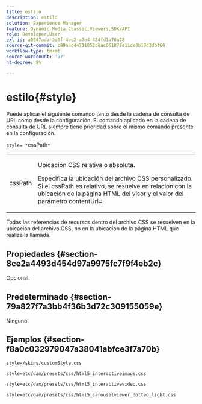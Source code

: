 ```yaml
---
title: estilo
description: estilo
solution: Experience Manager
feature: Dynamic Media Classic,Viewers,SDK/API
role: Developer,User
exl-id: a0547ada-3d8f-4ec2-a7e4-424fd1a78a28
source-git-commit: c99aac44711852d8ac661878e11ce0b19d3dbf60
workflow-type: tm+mt
source-wordcount: '97'
ht-degree: 8%

---
```


# estilo{#style}

Puede aplicar el siguiente comando tanto desde la cadena de consulta de URL como desde la configuración. El comando aplicado en la cadena de consulta de URL siempre tiene prioridad sobre el mismo comando presente en la configuración.

`style= *`cssPath`*`

<table id="table_F800F787CF0342749B934DAEB600C0EB"> 
 <tbody> 
  <tr> 
   <td colname="col1"> <p> <span class="codeph"> <span class="varname"> cssPath</span> </span> </p> </td> 
   <td colname="col2"> <p> Ubicación CSS relativa o absoluta. </p> <p>Especifica la ubicación del archivo CSS personalizado. Si el <span class="codeph"><span class="varname"> cssPath</span></span> es relativo, se resuelve en relación con la ubicación de la página HTML del visor y el valor del parámetro <span class="codeph"> contentUrl=</span>. </p> </td> 
  </tr> 
 </tbody> 
</table>

Todas las referencias de recursos dentro del archivo CSS se resuelven en la ubicación del archivo CSS, no en la ubicación de la página HTML que realiza la llamada.

## Propiedades {#section-8ce2a4493d454d97a9975fc7f9f4eb2c}

Opcional.

## Predeterminado {#section-79a827f7a3bb4f36b3d72c309155059e}

Ninguno.

## Ejemplos {#section-f8a0c032979047a38041abfce3f7a70b}

`style=/skins/customStyle.css`

`style=etc/dam/presets/css/html5_interactiveimage.css`

`style=etc/dam/presets/css/html5_interactivevideo.css`

`style=etc/dam/presets/css/html5_carouselviewer_dotted_light.css`
